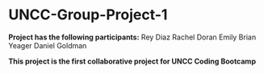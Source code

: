 # UNCC-Group-Project-1
**Project has the following participants:**
Rey Diaz
Rachel Doran 
Emily
Brian Yeager
Daniel Goldman

**This project is the first collaborative project for UNCC Coding Bootcamp**

